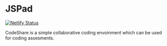 # JSPad

[![Netlify Status](https://api.netlify.com/api/v1/badges/eca63ae1-80d8-459b-851d-000048fe7e69/deploy-status)](https://app.netlify.com/sites/pushgun-codeshare/deploys)

CodeShare is a simple collaborative coding envoinment which can be used for coding assesments.
